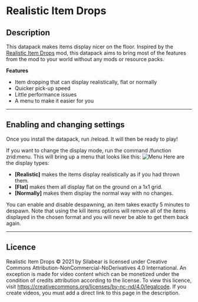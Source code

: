 # Realistic Item Drops

## Description
This datapack makes items display nicer on the floor. Inspired by the [Realistic Item Drops](https://www.curseforge.com/minecraft/mc-mods/realistic-item-drops) mod, this datapack aims to bring most of the features from the mod to your world without any mods or resource packs.

**Features**
- Item dropping that can display realistically, flat or normally
- Quicker pick-up speed
- Little performance issues
- A menu to make it easier for you

***

## Enabling and changing settings
Once you install the datapack, run /reload. It will then be ready to play!

If you want to change the display mode, run the command /function zrid:menu. This will bring up a menu that looks like this:
![Menu](https://cdn.discordapp.com/attachments/723984082853298297/899319000964673566/unknown.png "Realistic Item Drops menu") Here are the display types:
- **[​Realistic]** makes the items display realistically as if you had thrown them.
- **[​Flat]** makes them all display flat on the ground on a 1x1 grid.
- **[​Normally]** makes them display the normal way with no changes.

You can enable and disable despawning, an item takes exactly 5 minutes to despawn. Note that using the kill items options will remove all of the items displayed in the chosen format and you will never be able to get them back again.

***

## Licence
Realistic Item Drops © 2021 by Silabear is licensed under Creative Commons Attribution-NonCommercial-NoDerivatives 4.0 International. An exception is made for video content which can be monetized under the condition of credits attribution according to the license. To view this licence, visit https://creativecommons.org/licenses/by-nc-nd/4.0/legalcode. If you create videos, you must add a direct link to this page in the description.